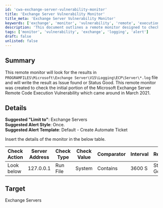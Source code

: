 ```yaml
---
id: 'cwa-exchange-server-vulnerability-monitor'
title: 'Exchange Server Vulnerability Monitor'
title_meta: 'Exchange Server Vulnerability Monitor'
keywords: ['exchange', 'monitor', 'vulnerability', 'remote', 'execution']
description: 'This document outlines a remote monitor designed to check the Microsoft Exchange Server for vulnerabilities related to a remote code execution issue identified in March 2021. It details the setup, including suggested limits, alert styles, and the monitoring process using log files.'
tags: ['monitor', 'vulnerability', 'exchange', 'logging', 'alert']
draft: false
unlisted: false
---
```

## Summary

This remote monitor will look for the results in `PROGRAMFILES\Microsoft\Exchange Server\V15\Logging\ECP\Server\*.log` file and will write the result as Issue found or Status Good. This remote monitor was created to check the initial portion of the Microsoft Exchange Server Remote Code Execution Vulnerability which came around in March 2021.

## Details

**Suggested "Limit to"**: Exchange Servers  
**Suggested Alert Style**: Once.  
**Suggested Alert Template**: Default - Create Automate Ticket  

Insert the details of the monitor in the below table.

| Check Action | Server Address | Check Type | Check Value | Comparator | Interval | Result      |
|--------------|----------------|------------|-------------|------------|----------|-------------|
| Look below   | 127.0.0.1     | Run File   | System      | Contains   | 3600 S   | Status Good |

## Target

Exchange Servers

